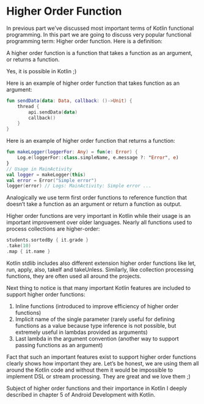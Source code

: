 # Higher Order Function

In previous part we’ve discussed most important terms of Kotlin functional programming. In this part we are going to discuss very popular functional programming term: Higher order function. Here is a definition:

A higher order function is a function that takes a function as an argument, or returns a function.

Yes, it is possible in Kotlin ;)

Here is an example of higher order function that takes function as an argument:

```kotlin
fun sendData(data: Data, callback: ()->Unit) {
    thread {
        api.sendData(data)
        callback()
    }
}
```

Here is an example of higher order function that returns a function:

```kotlin
fun makeLogger(loggerFor: Any) = fun(e: Error) {
    Log.e(loggerFor::class.simpleName, e.message ?: "Error", e)
}
// Usage in MainActivity
val logger = makeLogger(this)
val error = Error("Simple error")
logger(error) // Logs: MainActivity: Simple error ...
```

Analogically we use term first order functions to reference function that doesn’t take a function as an argument or return a function as output.

Higher order functions are very important in Kotlin while their usage is an important improvement over older languages. Nearly all functions used to process collections are higher-order:

```kotlin
students.sortedBy { it.grade }
.take(10)
.map { it.name }
```

Kotlin stdlib includes also different extension higher order functions like let, run, apply, also, takeIf and takeUnless. Similarly, like collection processing functions, they are often used all around the projects.

Next thing to notice is that many important Kotlin features are included to support higher order functions:

1. Inline functions (introduced to improve efficiency of higher order functions)
2. Implicit name of the single parameter (rarely useful for defining functions as a value because type inference is not possible, but extremely useful in lambdas provided as arguments)
3. Last lambda in the argument convention (another way to support passing functions as an argument)

Fact that such an important features exist to support higher order functions clearly shows how important they are. Let’s be honest, we are using them all around the Kotlin code and without them it would be impossible to implement DSL or stream processing. They are great and we love them ;)

Subject of higher order functions and their importance in Kotlin I deeply described in chapter 5 of Android Development with Kotlin.
